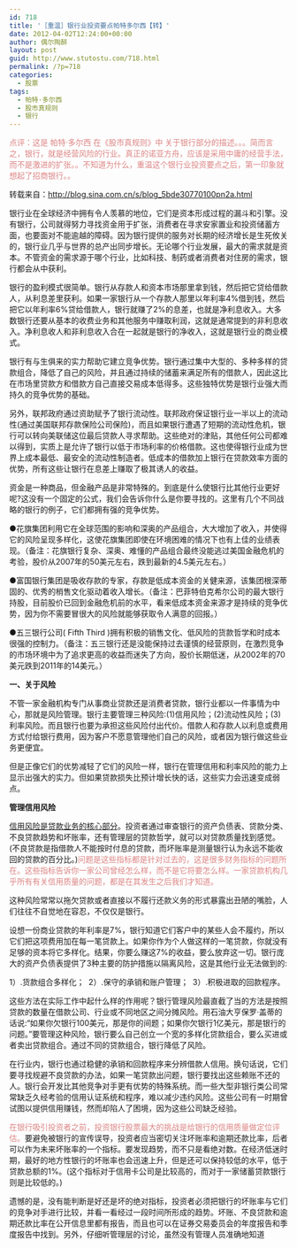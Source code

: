 ```yaml
---
id: 718
title: '［重温］银行业投资要点帕特多尔西【转】'
date: 2012-04-02T12:24:00+00:00
author: 偶尔陶醉
layout: post
guid: http://www.stutostu.com/718.html
permalink: /?p=718
categories:
  - 股票
tags:
  - 帕特·多尔西
  - 股市真规则
  - 银行
---
```

<font color="#dd8484">点评：这是 帕特·多尔西 在《股市真规则》中 关于银行部分的描述。。。简而言之，银行，就是经营风险的行业。真正的诺亚方舟，应该是采用中庸的经营手法，而不是激进的扩张。。不知道为什么，重温这个银行业投资要点之后，第一印象就想起了招商银行。。</font>



转载来自：http://blog.sina.com.cn/s/blog_5bde30770100pn2a.html

银行业在全球经济中拥有令人羡慕的地位，它们是资本形成过程的漏斗和引擎。没有银行，公司就得努力寻找资金用于扩张，消费者在寻求安家置业和投资储蓄方面，也要面对不能逾越的障碍。因为银行提供的服务对长期的经济增长是生死攸关的，银行业几乎与世界的总产出同步增长。无论哪个行业发展，最大的需求就是资本。不管资金的需求源于哪个行业，比如科技、制药或者消费者对住房的需求，银行都会从中获利。

银行的盈利模式很简单。银行从存款人和资本市场那里拿到钱，然后把它贷给借款人，从利息差里获利。如果一家银行从一个存款人那里以年利率4%借到钱，然后把它以年利率6%贷给借款人，银行就赚了2%的息差，也就是净利息收入。大多数银行还要从基本的收费业务和其他服务中赚取利润，这就是通常提到的非利息收入。净利息收人和非利息收入合在一起就是银行的净收入，这就是银行业的商业模式。

银行有与生俱来的实力帮助它建立竞争优势。银行通过集中大型的、多种多样的贷款组合，降低了自己的风险，并且通过持续的储蓄来满足所有的借款人，因此这比在市场里贷款方和借款方自己直接交易成本低得多。这些独特优势是银行业强大而持久的竞争优势的基础。

另外，联邦政府通过资助赋予了银行流动性。联邦政府保证银行业一半以上的流动性(通过美国联邦存款保险公司保险)，而且如果银行遭遇了短期的流动性危机，银行可以转向美联储这位最后贷款人寻求帮助。这些绝对的津贴，其他任何公司都难以得到，实质上是允许了银行以低于市场利率的价格借款。这也使得银行业成为世界上成本最低、最安全的流动性制造者。低成本的借款加上银行在贷款效率方面的优势，所有这些让银行在息差上赚取了极其诱人的收益。

资金是一种商品，但金融产品是非常特殊的。到底是什么使银行比其他行业更好呢?这没有一个固定的公式，我们会告诉你什么是你要寻找的。这里有几个不同战略的银行的例子，它们都拥有强的竞争优势。

●花旗集团利用它在全球范围的影响和深奥的产品组合，大大增加了收入，并使得它的风险呈现多样化，这使花旗集团即使在环境困难的情况下也有上佳的业绩表现。（备注：花旗银行复杂、深奥、难懂的产品组合最终没能逃过美国金融危机的考验，股价从2007年的50美元左右，跌到最新的4.5美元左右。）

●富国银行集团是吸收存款的专家，存款是低成本资金的关健来源，该集团根深蒂固的、优秀的梢售文化驱动着收入增长。（备注：巴菲特伯克希尔公司的最大银行持股，目前股价已回到金融危机前的水平，看来低成本资金来源才是持续的竞争优势，因为你不需要冒很大的风险就能够获取令人满意的回报。）

●五三银行公司( Fifth Third )拥有积极的销售文化、低风险的货款哲学和时成本很强的控制力。（备注：五三银行还是没能保持过去谨慎的经营原则，在激烈竞争的市场环境中为了追求更高的收益而迷失了方向，股价长期低迷，从2002年的70美元跌到2011年的14美元。）

**一、关于风险**

不管一家金融机构专门从事商业贷款还是消费者贷款，银行业都以一件事情为中心，那就是风险管理。银行主要管理三种风险:(1)信用风险；(2)流动性风险；(3)利率风险。而且银行也要为承担这些风险付出代价。借款人和存款人以利息或费用方式付给银行费用，因为客户不愿意管理他们自己的风险，或者因为银行做这些业务更便宜。

但是正像它们的优势减轻了它们的风险一样，银行在管理信用和利率风险的能力上显示出强大的实力。但如果贷款损失比预计增长快的话，这些实力会迅速变成弱点。

**管理信用风险**

<u>信用风险是贷款业务的核心部分</u>。投资者通过审查银行的资产负债表、贷款分类、不良贷款趋势和坏账率，还有管理层的贷款哲学，就可以对贷款质量找到感觉。(不良贷款是指借款人不能按时付息的贷款，而坏账率是测量银行认为永远不能收回的贷款的百分比。)<font color="#dd8484">问题是这些指标都是针对过去的，这是很多财务指标的问题所在。这些指标告诉你一家公司曾经怎么样，而不是它将要怎么样。一家贷款机构几乎所有有关信用质量的问题，都是在其发生之后我们才知道。</font>

这种风险常常以拖欠贷款或者直接以不履行还款义务的形式暴露出丑陋的嘴脸，人们往往不自觉地在容忍，不仅仅是银行。

设想一份商业贷款的年利率是7%，银行知道它们客户中的某些人会不履约，所以它们把这项费用加在每一笔贷款上。如果你作为个人做这样的一笔贷款，你就没有足够的资本将它多样化。结果，你要么赚这7%的收益，要么放弃这一切。银行庞大的资产负债表提供了3种主要的防护措施以隔离风险，这是其他行业无法做到的:

1）.货款组合多样化；&nbsp; 2）.保守的承销和账户管理；&nbsp; 3）.积极进取的回款程序。

这些方法在实际工作中起什么样的作用呢？银行管理风险最直截了当的方法是按照贷款的数量在借款公司、行业或不同地区之间分摊风险。用石油大亨保罗·盖蒂的话说:“如果你欠银行100美元，那是你的间题；如果你欠银行1亿美元，那是银行的问题。”要管理这种风险，银行要么自己创立一个宽的多样化贷款组合，要么买进或者卖出贷款组合。通过不同的贷款组合，银行降低了风险。

在行业内，银行也通过稳健的承销和回款程序来分辨借款人信用。换句话说，它们要寻找规避不良贷款的办法，如果一笔贷款出问题，银行要找出这些赖账不还的人。银行会开发比其他竞争对手更有优势的特殊系统。而一些大型非银行类公司常常缺乏久经考验的信用认证系统和程序，难以减少违约风险。这些公司有一时期曾试图以提供信用赚钱，然而却陷人了困境，因为这些公司缺乏经验。

<font color="#dd8484">在银行吸引投资者之前，投资银行股票最大的挑战是给银行的信用质量做定位评估。</font>要避免被银行的宣传误导，投资者应当密切关注坏账率和逾期还款比率，后者可以作为未来坏账率的一个指标。要发现趋势，而不只是看绝对数。在经济低迷时期，最好的地方性银行的坏账率也会迅速上升，但是还可以保持较低的水平，低于贷款总额的1%。(这个指标对于信用卡公司是比较高的，而对于一家储蓄贷款银行则是比较低的。)

遗憾的是，没有能判断是好还是坏的绝对指标，投资者必须把银行的坏账率与它们的竞争对手进行比较，并看一看经过一段时间所形成的趋势。坏账、不良贷款和逾期还款比率在公开信息里都有报告，而且也可以在证券交易委员会的年度报告和季度报告中找到。另外，仔细听管理层的讨论，虽然没有管理人员准确地知道